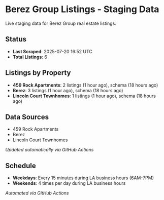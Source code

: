 # Berez Group Listings - Staging Data

Live staging data for Berez Group real estate listings.

## Status

- **Last Scraped**: 2025-07-20 16:52 UTC
- **Total Listings**: 6

## Listings by Property

- **459 Rock Apartments**: 2 listings (1 hour ago), schema (18 hours ago)
- **Berez**: 3 listings (1 hour ago), schema (18 hours ago)
- **Lincoln Court Townhomes**: 1 listings (1 hour ago), schema (18 hours ago)

## Data Sources

- 459 Rock Apartments
- Berez
- Lincoln Court Townhomes

*Updated automatically via GitHub Actions*

## Schedule

- **Weekdays**: Every 15 minutes during LA business hours (6AM-7PM)
- **Weekends**: 4 times per day during LA business hours

*Automated via GitHub Actions*
